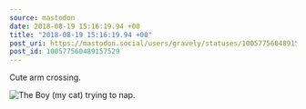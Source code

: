 ```yaml
---
source: mastodon
date: 2018-08-19 15:16:19.94 +00
title: "2018-08-19 15:16:19.94 +00"
post_uri: https://mastodon.social/users/gravely/statuses/100577560489157529
post_id: 100577560489157529
---
```

Cute arm crossing.


![The Boy (my cat) trying to nap.](/images/5587504.jpeg)

